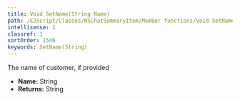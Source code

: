 ```yaml
---
title: Void SetName(String Name)
path: /EJScript/Classes/NSChatSummaryItem/Member functions/Void SetName(String p_0)
intellisense: 1
classref: 1
sortOrder: 1546
keywords: SetName(String)
---
```



The name of customer, if provided



* **Name:** String
* **Returns:** String



